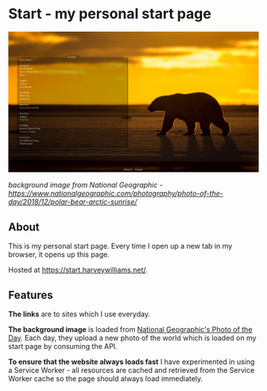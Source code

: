 # Start - my personal start page

![Start page](/project/start-1920x1080.jpg)

*background image from National Geographic - https://www.nationalgeographic.com/photography/photo-of-the-day/2018/12/polar-bear-arctic-sunrise/*

## About

This is my personal start page. Every time I open up a new tab in my browser, it opens up this page.

Hosted at https://start.harveywilliams.net/.

## Features

**The links** are to sites which I use everyday.

**The background image** is loaded from [National Geographic's Photo of the Day](https://www.nationalgeographic.com/photography/photo-of-the-day). Each day, they upload a new photo of the world which is loaded on my start page by consuming the API.

**To ensure that the website always loads fast** I have experimented in using a Service Worker - all resources are cached and retrieved from the Service Worker cache so the page should always load immediately.
